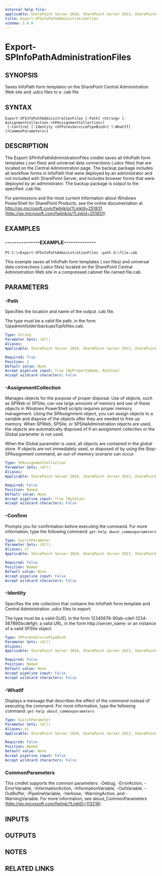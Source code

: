 ```yaml
---
external help file: 
applicable: SharePoint Server 2010, SharePoint Server 2013, SharePoint Server 2016, SharePoint Server 2019
title: Export-SPInfoPathAdministrationFiles
schema: 2.0.0
---
```


# Export-SPInfoPathAdministrationFiles

## SYNOPSIS
Saves InfoPath form templates on the SharePoint Central Administration Web site and .udcx files to a .cab file.

## SYNTAX

```
Export-SPInfoPathAdministrationFiles [-Path] <String> [-AssignmentCollection <SPAssignmentCollection>]
 [-Confirm] [-Identity <SPFormsServicePipeBind>] [-WhatIf] [<CommonParameters>]
```

## DESCRIPTION
The Export-SPInfoPathAdministrationFiles cmdlet saves all InfoPath form templates (.xsn files) and universal data connections (.udcx files) that are located on the Central Administration page.
The backup package includes all workflow forms in InfoPath that were deployed by an administrator and not included with SharePoint Server, and includes browser forms that were deployed by an administrator.
The backup package is output to the specified .cab file.

For permissions and the most current information about Windows PowerShell for SharePoint Products, see the online documentation at http://go.microsoft.com/fwlink/p/?LinkId=251831 (http://go.microsoft.com/fwlink/p/?LinkId=251831).

## EXAMPLES

### ---------------EXAMPLE-------------- 
```
PS C:\>Export-SPInfoPathAdministrationFiles -path d:\file.cab
```

This example saves all InfoPath form templates (.xsn files) and universal data connections (.udcx files) located on the SharePoint Central Administration Web site in a compressed cabinet file named file.cab.

## PARAMETERS

### -Path
Specifies the location and name of the output .cab file.

The type must be a valid file path, in the form \\\\ipadmin\folder\backups1\ipfsfiles.cab.

```yaml
Type: String
Parameter Sets: (All)
Aliases: 
Applicable: SharePoint Server 2010, SharePoint Server 2013, SharePoint Server 2016, SharePoint Server 2019

Required: True
Position: 1
Default value: None
Accept pipeline input: True (ByPropertyName, ByValue)
Accept wildcard characters: False
```

### -AssignmentCollection
Manages objects for the purpose of proper disposal.
Use of objects, such as SPWeb or SPSite, can use large amounts of memory and use of these objects in Windows PowerShell scripts requires proper memory management.
Using the SPAssignment object, you can assign objects to a variable and dispose of the objects after they are needed to free up memory.
When SPWeb, SPSite, or SPSiteAdministration objects are used, the objects are automatically disposed of if an assignment collection or the Global parameter is not used.

When the Global parameter is used, all objects are contained in the global store.
If objects are not immediately used, or disposed of by using the Stop-SPAssignment command, an out-of-memory scenario can occur.

```yaml
Type: SPAssignmentCollection
Parameter Sets: (All)
Aliases: 
Applicable: SharePoint Server 2010, SharePoint Server 2013, SharePoint Server 2016, SharePoint Server 2019

Required: False
Position: Named
Default value: None
Accept pipeline input: True (ByValue)
Accept wildcard characters: False
```

### -Confirm
Prompts you for confirmation before executing the command.
For more information, type the following command: `get-help about_commonparameters`

```yaml
Type: SwitchParameter
Parameter Sets: (All)
Aliases: cf
Applicable: SharePoint Server 2010, SharePoint Server 2013, SharePoint Server 2016, SharePoint Server 2019

Required: False
Position: Named
Default value: None
Accept pipeline input: False
Accept wildcard characters: False
```

### -Identity
Specifies the site collection that contains the InfoPath form template and Central Administration .udcx files to export.

The type must be a valid GUID, in the form 12345678-90ab-cdef-1234-567890bcdefgh; a valid URL, in the form http://server_name; or an instance of a valid SPSite object.

```yaml
Type: SPFormsServicePipeBind
Parameter Sets: (All)
Aliases: 
Applicable: SharePoint Server 2010, SharePoint Server 2013, SharePoint Server 2016, SharePoint Server 2019

Required: False
Position: Named
Default value: None
Accept pipeline input: False
Accept wildcard characters: False
```

### -WhatIf
Displays a message that describes the effect of the command instead of executing the command.
For more information, type the following command: `get-help about_commonparameters`

```yaml
Type: SwitchParameter
Parameter Sets: (All)
Aliases: wi
Applicable: SharePoint Server 2010, SharePoint Server 2013, SharePoint Server 2016, SharePoint Server 2019

Required: False
Position: Named
Default value: None
Accept pipeline input: False
Accept wildcard characters: False
```

### CommonParameters
This cmdlet supports the common parameters: -Debug, -ErrorAction, -ErrorVariable, -InformationAction, -InformationVariable, -OutVariable, -OutBuffer, -PipelineVariable, -Verbose, -WarningAction, and -WarningVariable. For more information, see about_CommonParameters (http://go.microsoft.com/fwlink/?LinkID=113216).

## INPUTS

## OUTPUTS

## NOTES

## RELATED LINKS

